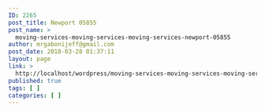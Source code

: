 ```yaml
---
ID: 2265
post_title: Newport 05855
post_name: >
  moving-services-moving-services-moving-services-newport-05855
author: mrgabonijeff@gmail.com
post_date: 2018-03-28 01:37:11
layout: page
link: >
  http://localhost/wordpress/moving-services-moving-services-moving-services-newport-05855/
published: true
tags: [ ]
categories: [ ]
---
```

